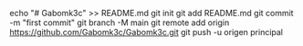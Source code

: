echo "# Gabomk3c" >> README.md
git init
git add README.md
git commit -m "first commit"
git branch -M main
git remote add origin https://github.com/Gabomk3c/Gabomk3c.git
git push -u origen principal
